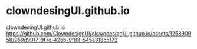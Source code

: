 # clowndesingUI.github.io
clowndesingUI.github.io
https://github.com/ClowndesignUI/clowndesingUI.github.io/assets/125890958/959d90f7-9f7c-42eb-9f83-545a318c5172
